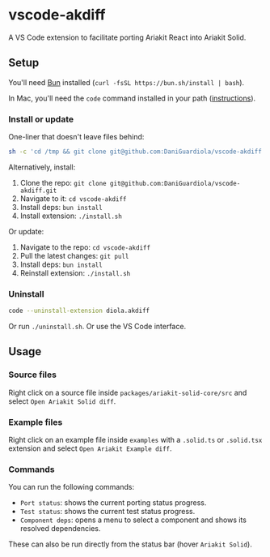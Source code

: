 # vscode-akdiff

A VS Code extension to facilitate porting Ariakit React into Ariakit Solid.

## Setup

You'll need [Bun](https://bun.sh/) installed (`curl -fsSL https://bun.sh/install | bash`).

In Mac, you'll need the `code` command installed in your path ([instructions](https://code.visualstudio.com/docs/setup/mac#_configure-the-path-with-vs-code)).

### Install or update

One-liner that doesn't leave files behind:

```sh
sh -c 'cd /tmp && git clone git@github.com:DaniGuardiola/vscode-akdiff.git && cd vscode-akdiff && bun install && ./install.sh && rm -rf /tmp/vscode-akdiff'
```

Alternatively, install:

1. Clone the repo: `git clone git@github.com:DaniGuardiola/vscode-akdiff.git`
2. Navigate to it: `cd vscode-akdiff`
3. Install deps: `bun install`
4. Install extension: `./install.sh`

Or update:

1. Navigate to the repo: `cd vscode-akdiff`
2. Pull the latest changes: `git pull`
3. Install deps: `bun install`
4. Reinstall extension: `./install.sh`

### Uninstall

```sh
code --uninstall-extension diola.akdiff
```

Or run `./uninstall.sh`. Or use the VS Code interface.

## Usage

### Source files

Right click on a source file inside `packages/ariakit-solid-core/src` and select `Open Ariakit Solid diff`.

### Example files

Right click on an example file inside `examples` with a `.solid.ts` or `.solid.tsx` extension and select `Open Ariakit Example diff`.

### Commands

You can run the following commands:

- `Port status`: shows the current porting status progress.
- `Test status`: shows the current test status progress.
- `Component deps`: opens a menu to select a component and shows its resolved dependencies.

These can also be run directly from the status bar (hover `Ariakit Solid`).
